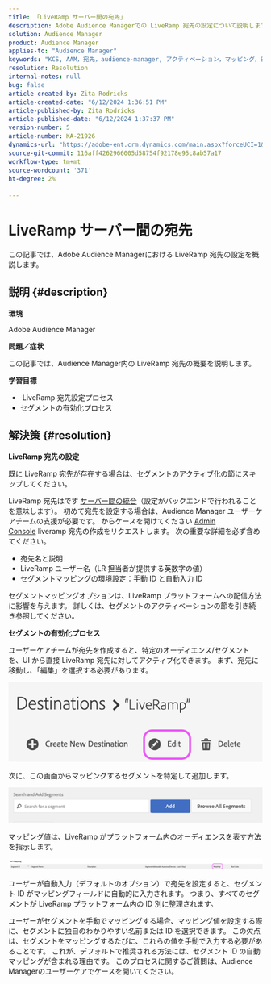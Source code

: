 ```yaml
---
title: 「LiveRamp サーバー間の宛先」
description: Adobe Audience Managerでの LiveRamp 宛先の設定について説明します。
solution: Audience Manager
product: Audience Manager
applies-to: "Audience Manager"
keywords: "KCS, AAM，宛先，audience-manager, アクティベーション，マッピング，S2S, サーバー間"
resolution: Resolution
internal-notes: null
bug: false
article-created-by: Zita Rodricks
article-created-date: "6/12/2024 1:36:51 PM"
article-published-by: Zita Rodricks
article-published-date: "6/12/2024 1:37:37 PM"
version-number: 5
article-number: KA-21926
dynamics-url: "https://adobe-ent.crm.dynamics.com/main.aspx?forceUCI=1&pagetype=entityrecord&etn=knowledgearticle&id=857a98cd-c028-ef11-840b-000d3a372703"
source-git-commit: 116aff4262966005d58754f92178e95c8ab57a17
workflow-type: tm+mt
source-wordcount: '371'
ht-degree: 2%

---
```


# LiveRamp サーバー間の宛先


この記事では、Adobe Audience Managerにおける LiveRamp 宛先の設定を概説します。

## 説明 {#description}


<b>環境</b>

Adobe Audience Manager

<b>問題／症状</b>

この記事では、Audience Manager内の LiveRamp 宛先の概要を説明します。

<b>学習目標</b>

- &#x200B;&#x200B;&#x200B;&#x200B;&#x200B;&#x200B; &#x200B;LiveRamp 宛先設定プロセス
- セグメントの有効化プロセス



## 解決策 {#resolution}


<b>LiveRamp 宛先の設定</b>

既に LiveRamp 宛先が存在する場合は、セグメントのアクティブ化の節にスキップしてください。 

LiveRamp 宛先はです [サーバー間の統合](https://experienceleague.adobe.com/docs/audience-manager/user-guide/features/destinations/device-based/device-based-destinations-list.html?lang=ja)（設定がバックエンドで行われることを意味します）。 初めて宛先を設定する場合は、Audience Manager ユーザーケアチームの支援が必要です。 からケースを開けてください [Admin Console](https://adminconsole.adobe.com/) liveramp 宛先の作成をリクエストします。 次の重要な詳細を必ず含めてください。

- 宛先名と説明
- LiveRamp ユーザー名（LR 担当者が提供する英数字の値）
- セグメントマッピングの環境設定：手動 ID と自動入力 ID


セグメントマッピングオプションは、LiveRamp プラットフォームへの配信方法に影響を与えます。 詳しくは、セグメントのアクティベーションの節を引き続き参照してください。



<b>セグメントの有効化プロセス</b>

ユーザーケアチームが宛先を作成すると、特定のオーディエンス/セグメントを、UI から直接 LiveRamp 宛先に対してアクティブ化できます。 まず、宛先に移動し、「編集」を選択する必要があります。

![](assets/bd9e9cba-89e3-ed11-a7c7-6045bd0065b6.png)



次に、この画面からマッピングするセグメントを特定して追加します。

![](assets/d96041d3-89e3-ed11-a7c7-6045bd0065b6.png)

マッピング値は、LiveRamp がプラットフォーム内のオーディエンスを表す方法を指示します。 

![](assets/75158bf1-89e3-ed11-a7c7-6045bd0065b6.png)

ユーザーが自動入力（デフォルトのオプション）で宛先を設定すると、セグメント ID がマッピングフィールドに自動的に入力されます。 つまり、すべてのセグメントが LiveRamp プラットフォーム内の ID 別に整理されます。

ユーザーがセグメントを手動でマッピングする場合、マッピング値を設定する際に、セグメントに独自のわかりやすい名前または ID を選択できます。 この欠点は、セグメントをマッピングするたびに、これらの値を手動で入力する必要があることです。 これが、デフォルトで推奨される方法には、セグメント ID の自動マッピングが含まれる理由です。 このプロセスに関するご質問は、Audience Managerのユーザーケアでケースを開いてください。

